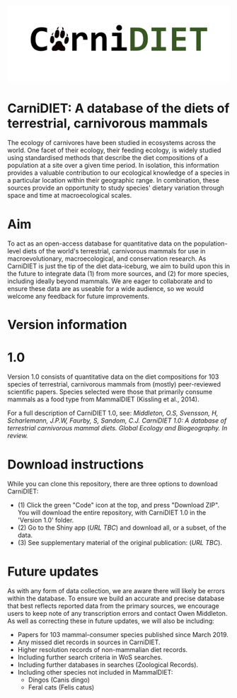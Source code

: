 ![GitHub Logo](/images/logo.png)

# CarniDIET: A database of the diets of terrestrial, carnivorous mammals
The ecology of carnivores have been studied in ecosystems across the world. One facet of their ecology, their feeding ecology, is widely studied using standardised methods that describe the diet compositions of a population at a site over a given time period. In isolation, this information provides a valuable contribution to our ecological knowledge of a species in a particular location within their geographic range. In combination, these sources provide an opportunity to study species' dietary variation through space and time at macroecological scales.


# Aim
To act as an open-access database for quantitative data on the population-level diets of the world's terrestrial, carnivorous mammals for use in macroevolutionary, macroecological, and conservation research. As CarniDIET is just the tip of the diet data-iceburg, we aim to build upon this in the future to integrate data (1) from more sources, and (2) for more species, including ideally beyond mammals. We are eager to collaborate and to ensure these data are as useable for a wide audience, so we would welcome any feedback for future improvements.


# Version information
# 1.0
Version 1.0 consists of quantitative data on the diet compositions for 103 species of terrestrial, carnivorous mammals from (mostly) peer-reviewed scientific papers. Species selected were those that primarily consume mammals as a food type from MammalDIET (Kissling et al., 2014).

For a full description of CarniDIET 1.0, see: *Middleton, O.S, Svensson, H, Scharlemann, J.P.W, Faurby, S, Sandom, C.J. CarniDIET 1.0: A database of terrestrial carnivorous mammal diets. Global Ecology and Biogeography. In review.*


# Download instructions
While you can clone this repository, there are three options to download CarniDIET:

 - (1) Click the green "Code" icon at the top, and press "Download ZIP". You will download the entire repository, with CarniDIET 1.0 in the 'Version 1.0' folder.
 - (2) Go to the Shiny app (*URL TBC*) and download all, or a subset, of the data.
 - (3) See supplementary material of the original publication: (*URL TBC*).


# Future updates
As with any form of data collection, we are aware there will likely be errors within the database. To ensure we build an accurate and precise database that best reflects reported data from the primary sources, we encourage users to keep note of any transcription errors and contact Owen Middleton. As well as correcting these in future updates, we will also be including:

- Papers for 103 mammal-consumer species published since March 2019.
- Any missed diet records in sources in CarniDIET.
- Higher resolution records of non-mammalian diet records.
- Including further search criteria in WoS searches.
- Including further databases in searches (Zoological Records).
- Including other species not included in MammalDIET:
    - Dingos (Canis dingo)
    - Feral cats (Felis catus)
